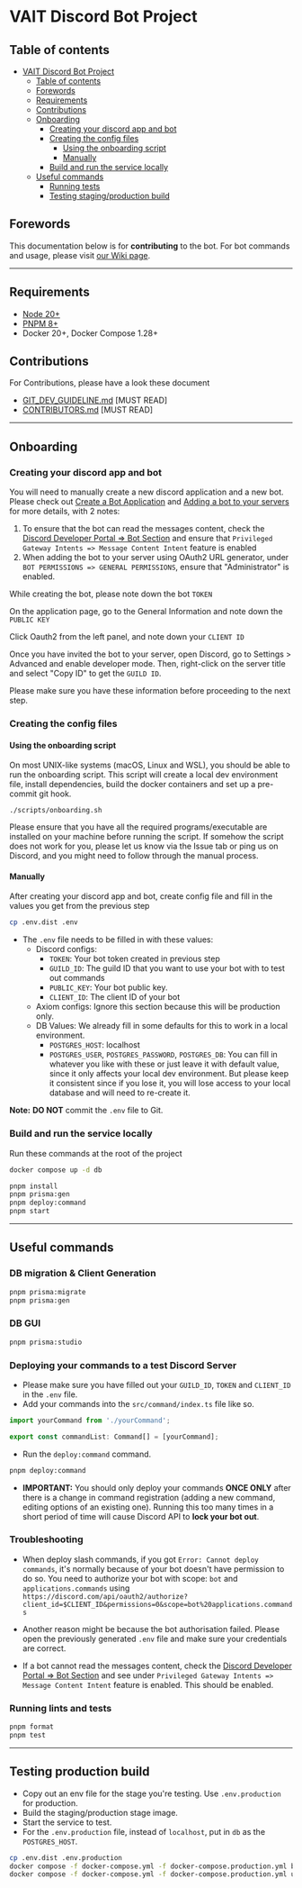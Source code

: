 # VAIT Discord Bot Project

## Table of contents

- [VAIT Discord Bot Project](#vait-discord-bot-project)
  - [Table of contents](#table-of-contents)
  - [Forewords](#forewords)
  - [Requirements](#requirements)
  - [Contributions](#contributions)
  - [Onboarding](#onboarding)
    - [Creating your discord app and bot](#creating-your-discord-app-and-bot)
    - [Creating the config files](#creating-the-config-files)
      - [Using the onboarding script](#using-the-onboarding-script)
      - [Manually](#manually)
    - [Build and run the service locally](#build-and-run-the-service-locally)
  - [Useful commands](#useful-commands)
    - [Running tests](#running-lints-and-tests)
    - [Testing staging/production build](#testing-stagingproduction-build)

## Forewords

This documentation below is for **contributing** to the bot. For bot commands and usage,
please visit [our Wiki page](https://github.com/viet-aus-it/vait-discord-bot/wiki).

---

## Requirements

- [Node 20+](https://nodejs.org/en/)
- [PNPM 8+](https://pnpm.io/)
- Docker 20+, Docker Compose 1.28+

## Contributions

For Contributions, please have a look these document

- [GIT_DEV_GUIDELINE.md](.github/GIT_DEV_GUIDELINE.md) [MUST READ]
- [CONTRIBUTORS.md](.github/CONTRIBUTING.md) [MUST READ]

---

## Onboarding

### Creating your discord app and bot

You will need to manually create a new discord application and a new bot. Please check out [Create a Bot Application](https://discordjs.guide/preparations/setting-up-a-bot-application.html#creating-your-bot)
and [Adding a bot to your servers](https://discordjs.guide/preparations/adding-your-bot-to-servers.html) for more details, with 2 notes:

1. To ensure that the bot can read the messages content, check the [Discord Developer Portal => Bot Section](https://discord.com/developers/applications)
and ensure that `Privileged Gateway Intents => Message Content Intent` feature is enabled
2. When adding the bot to your server using OAuth2 URL generator, under `BOT PERMISSIONS => GENERAL PERMISSIONS`, ensure that "Administrator" is enabled.

While creating the bot, please note down the bot `TOKEN`

On the application page, go to the General Information and note down the `PUBLIC KEY`

Click Oauth2 from the left panel, and note down your `CLIENT ID`

Once you have invited the bot to your server, open Discord, go to Settings > Advanced and enable developer mode.
Then, right-click on the server title and select "Copy ID" to get the `GUILD ID`.

Please make sure you have these information before proceeding to the next step.

### Creating the config files

#### Using the onboarding script

On most UNIX-like systems (macOS, Linux and WSL), you should be able to run the
onboarding script. This script will create a local dev environment file, install
dependencies, build the docker containers and set up a pre-commit git hook.

```shell
./scripts/onboarding.sh
```

Please ensure that you have all the required programs/executable are
installed on your machine before running the script. If somehow the script
does not work for you, please let us know via the Issue tab or ping us on
Discord, and you might need to follow through the manual process.

#### Manually

After creating your discord app and bot, create config file and fill in the values you get from the previous step

```bash
cp .env.dist .env
```

- The `.env` file needs to be filled in with these values:
  - Discord configs:
    - `TOKEN`: Your bot token created in previous step
    - `GUILD_ID`: The guild ID that you want to use your bot with to test out commands
    - `PUBLIC_KEY`: Your bot public key.
    - `CLIENT_ID`: The client ID of your bot
  - Axiom configs: Ignore this section because this will be production only.
  - DB Values: We already fill in some defaults for this to work in a local environment.
    - `POSTGRES_HOST`: localhost
    - `POSTGRES_USER`, `POSTGRES_PASSWORD`, `POSTGRES_DB`: You can fill in whatever
      you like with these or just leave it with default value, since it only affects
      your local dev environment. But please keep it consistent since if you lose it,
      you will lose access to your local database and will need to re-create it.

**Note:** **DO NOT** commit the `.env` file to Git.

### Build and run the service locally

Run these commands at the root of the project

```bash
docker compose up -d db

pnpm install
pnpm prisma:gen
pnpm deploy:command
pnpm start
```

---

## Useful commands

### DB migration & Client Generation

```bash
pnpm prisma:migrate
pnpm prisma:gen
```

### DB GUI

```bash
pnpm prisma:studio
```

### Deploying your commands to a test Discord Server

- Please make sure you have filled out your `GUILD_ID`, `TOKEN` and `CLIENT_ID`
  in the `.env` file.
- Add your commands into the `src/command/index.ts` file like so.

```ts
import yourCommand from './yourCommand';

export const commandList: Command[] = [yourCommand];
```

- Run the `deploy:command` command.

```bash
pnpm deploy:command
```

- **IMPORTANT:** You should only deploy your commands **ONCE ONLY** after
there is a change in command registration (adding a new command, editing
options of an existing one). Running this too many times in a short period
of time will cause Discord API to **lock your bot out**.

### Troubleshooting

- When deploy slash commands, if you got `Error: Cannot deploy commands`,
it's normally because of your bot doesn't have permission to do so. You
need to authorize your bot with scope: `bot` and `applications.commands`
using `https://discord.com/api/oauth2/authorize?client_id=$CLIENT_ID&permissions=0&scope=bot%20applications.commands`

- Another reason might be because the bot authorisation failed. Please open the previously generated `.env` file
and make sure your credentials are correct.

- If a bot cannot read the messages content, check the [Discord Developer Portal => Bot Section](https://discord.com/developers/applications)
and see under `Privileged Gateway Intents => Message Content Intent` feature is enabled. This should be enabled.

### Running lints and tests

```bash
pnpm format
pnpm test
```

---

## Testing production build

- Copy out an env file for the stage you're testing. Use `.env.production` for production.
- Build the staging/production stage image.
- Start the service to test.
- For the `.env.production` file, instead of `localhost`, put in `db` as the `POSTGRES_HOST`.

```bash
cp .env.dist .env.production
docker compose -f docker-compose.yml -f docker-compose.production.yml build bot
docker compose -f docker-compose.yml -f docker-compose.production.yml up db bot
```
